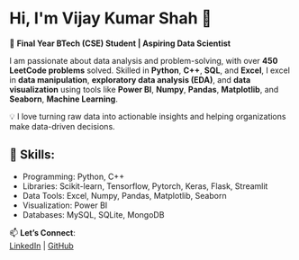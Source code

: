 # Hi, I'm Vijay Kumar Shah 👋

🚀 **Final Year BTech (CSE) Student | Aspiring Data Scientist**

I am passionate about data analysis and problem-solving, with over **450 LeetCode problems** solved. Skilled in **Python**, **C++**, **SQL**, and **Excel**, I excel in **data manipulation**, **exploratory data analysis (EDA)**, and **data visualization** using tools like **Power BI**, **Numpy**, **Pandas**, **Matplotlib**, and **Seaborn**, **Machine Learning**.

💡 I love turning raw data into actionable insights and helping organizations make data-driven decisions.

## 💼 Skills:
- Programming: Python, C++
- Libraries: Scikit-learn, Tensorflow, Pytorch, Keras, Flask, Streamlit
- Data Tools: Excel, Numpy, Pandas, Matplotlib, Seaborn
- Visualization: Power BI
- Databases: MySQL, SQLite, MongoDB

📫 **Let’s Connect**:  
[LinkedIn](https://www.linkedin.com/in/vijay626404) | [GitHub](https://github.com/VIJAY626404)
